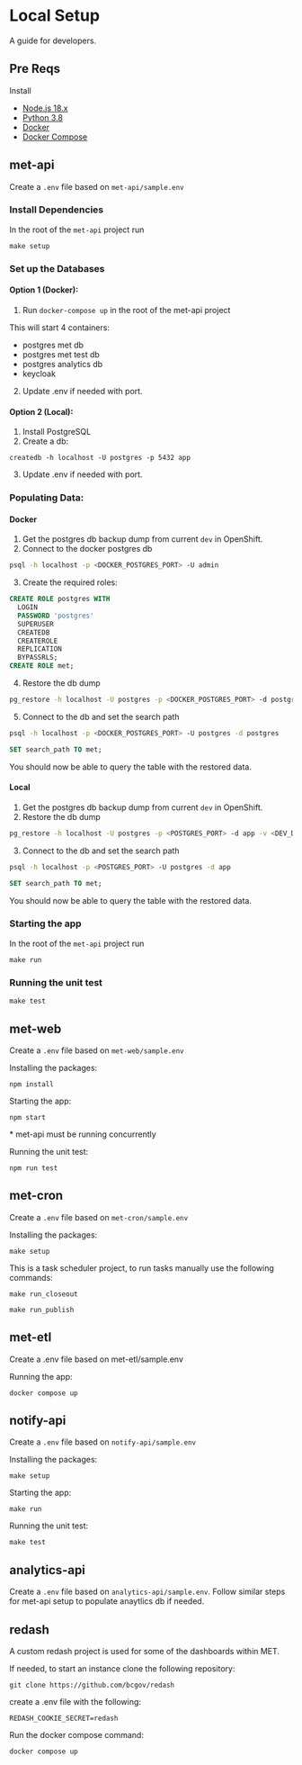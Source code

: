# Local Setup
A guide for developers.

## Pre Reqs
Install 
- [Node.js 18.x](https://nodejs.org/en/)
- [Python 3.8](https://www.python.org/)
- [Docker](https://www.docker.com/)
- [Docker Compose](https://docs.docker.com/compose/install/)

## met-api

Create a `.env` file based on `met-api/sample.env`

### Install Dependencies

In the root of the `met-api` project run
```
make setup
```

### Set up the Databases
#### Option 1 (Docker):

1. Run `docker-compose up` in the root of the met-api project

This will start 4 containers:
- postgres met db
- postgres met test db
- postgres analytics db
- keycloak

2. Update .env if needed with port.


#### Option 2 (Local):
1. Install PostgreSQL
2. Create a db:
```
createdb -h localhost -U postgres -p 5432 app
```
3. Update .env if needed with port.


### Populating Data:
#### Docker
1. Get the postgres db backup dump from current `dev` in OpenShift.
2. Connect to the docker postgres db
```bash
psql -h localhost -p <DOCKER_POSTGRES_PORT> -U admin
```
3. Create the required roles:
```sql
CREATE ROLE postgres WITH
  LOGIN
  PASSWORD 'postgres'
  SUPERUSER
  CREATEDB
  CREATEROLE
  REPLICATION
  BYPASSRLS;
CREATE ROLE met;
```
4. Restore the db dump
```bash
pg_restore -h localhost -U postgres -p <DOCKER_POSTGRES_PORT> -d postgres -v <DEV_DB_BACKUP.DUMP>
```
5. Connect to the db and set the search path
```bash
psql -h localhost -p <DOCKER_POSTGRES_PORT> -U postgres -d postgres
```
```sql
SET search_path TO met;
```
You should now be able to query the table with the restored data.

#### Local
1. Get the postgres db backup dump from current `dev` in OpenShift.
2. Restore the db dump
```bash
pg_restore -h localhost -U postgres -p <POSTGRES_PORT> -d app -v <DEV_DB_BACKUP.DUMP>
```
3. Connect to the db and set the search path
```bash
psql -h localhost -p <POSTGRES_PORT> -U postgres -d app
```
```sql
SET search_path TO met;
```
You should now be able to query the table with the restored data.

### Starting the app
In the root of the `met-api` project run
```
make run
```

### Running the unit test

```
make test
```

## met-web

Create a `.env` file based on `met-web/sample.env`

Installing the packages:

```
npm install
```

Starting the app:

```
npm start
```
\* met-api must be running concurrently

Running the unit test:

```
npm run test
```

## met-cron
Create a `.env` file based on `met-cron/sample.env`

Installing the packages:

```
make setup
```

This is a task scheduler project, to run tasks manually use the following commands:

```
make run_closeout
```
```
make run_publish
```

## met-etl
Create a .env file based on met-etl/sample.env

Running the app:

```
docker compose up
```

## notify-api
Create a `.env` file based on `notify-api/sample.env`

Installing the packages:

```
make setup
```

Starting the app:

```
make run
```

Running the unit test:

```
make test
```

## analytics-api
Create a `.env` file based on `analytics-api/sample.env`.
Follow similar steps for met-api setup to populate anaytlics db if needed.

## redash

A custom redash project is used for some of the dashboards within MET.

If needed, to start an instance clone the following repository:
```
git clone https://github.com/bcgov/redash
```

create a .env file with the following:
```
REDASH_COOKIE_SECRET=redash
```

Run the docker compose command:
```
docker compose up
```
